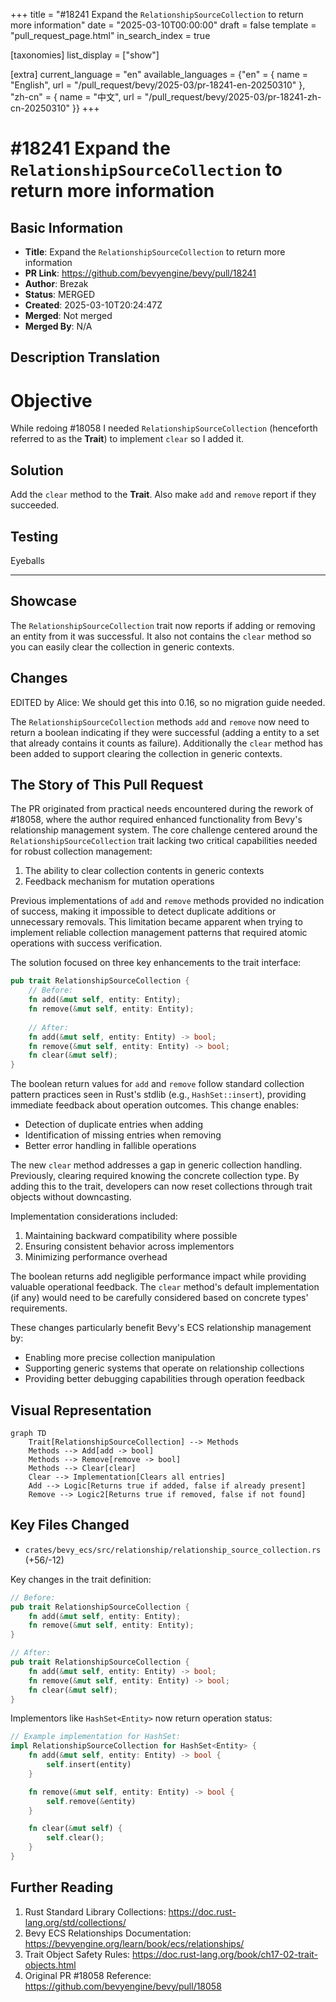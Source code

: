 +++
title = "#18241 Expand the `RelationshipSourceCollection` to return more information"
date = "2025-03-10T00:00:00"
draft = false
template = "pull_request_page.html"
in_search_index = true

[taxonomies]
list_display = ["show"]

[extra]
current_language = "en"
available_languages = {"en" = { name = "English", url = "/pull_request/bevy/2025-03/pr-18241-en-20250310" }, "zh-cn" = { name = "中文", url = "/pull_request/bevy/2025-03/pr-18241-zh-cn-20250310" }}
+++

# #18241 Expand the `RelationshipSourceCollection` to return more information

## Basic Information
- **Title**: Expand the `RelationshipSourceCollection` to return more information
- **PR Link**: https://github.com/bevyengine/bevy/pull/18241
- **Author**: Brezak
- **Status**: MERGED
- **Created**: 2025-03-10T20:24:47Z
- **Merged**: Not merged
- **Merged By**: N/A

## Description Translation
# Objective

While redoing #18058 I needed `RelationshipSourceCollection` (henceforth referred to as the **Trait**) to implement `clear` so I added it.

## Solution

Add the `clear` method to the **Trait**.
Also make `add` and `remove` report if they succeeded.

## Testing

Eyeballs

---

## Showcase

The `RelationshipSourceCollection` trait now reports if adding or removing an entity from it was successful.
It also not contains the `clear` method so you can easily clear the collection in generic contexts.

## Changes

EDITED by Alice: We should get this into 0.16, so no migration guide needed.

The `RelationshipSourceCollection` methods `add` and `remove` now need to return a boolean indicating if they were successful (adding a entity to a set that already contains it counts as failure). Additionally the `clear` method has been added to support clearing the collection in generic contexts.

## The Story of This Pull Request

The PR originated from practical needs encountered during the rework of #18058, where the author required enhanced functionality from Bevy's relationship management system. The core challenge centered around the `RelationshipSourceCollection` trait lacking two critical capabilities needed for robust collection management:

1. The ability to clear collection contents in generic contexts
2. Feedback mechanism for mutation operations

Previous implementations of `add` and `remove` methods provided no indication of success, making it impossible to detect duplicate additions or unnecessary removals. This limitation became apparent when trying to implement reliable collection management patterns that required atomic operations with success verification.

The solution focused on three key enhancements to the trait interface:

```rust
pub trait RelationshipSourceCollection {
    // Before:
    fn add(&mut self, entity: Entity);
    fn remove(&mut self, entity: Entity);
    
    // After:
    fn add(&mut self, entity: Entity) -> bool;
    fn remove(&mut self, entity: Entity) -> bool;
    fn clear(&mut self);
}
```

The boolean return values for `add` and `remove` follow standard collection pattern practices seen in Rust's stdlib (e.g., `HashSet::insert`), providing immediate feedback about operation outcomes. This change enables:
- Detection of duplicate entries when adding
- Identification of missing entries when removing
- Better error handling in fallible operations

The new `clear` method addresses a gap in generic collection handling. Previously, clearing required knowing the concrete collection type. By adding this to the trait, developers can now reset collections through trait objects without downcasting.

Implementation considerations included:
1. Maintaining backward compatibility where possible
2. Ensuring consistent behavior across implementors
3. Minimizing performance overhead

The boolean returns add negligible performance impact while providing valuable operational feedback. The `clear` method's default implementation (if any) would need to be carefully considered based on concrete types' requirements.

These changes particularly benefit Bevy's ECS relationship management by:
- Enabling more precise collection manipulation
- Supporting generic systems that operate on relationship collections
- Providing better debugging capabilities through operation feedback

## Visual Representation

```mermaid
graph TD
    Trait[RelationshipSourceCollection] --> Methods
    Methods --> Add[add -> bool]
    Methods --> Remove[remove -> bool]
    Methods --> Clear[clear]
    Clear --> Implementation[Clears all entries]
    Add --> Logic[Returns true if added, false if already present]
    Remove --> Logic2[Returns true if removed, false if not found]
```

## Key Files Changed

- `crates/bevy_ecs/src/relationship/relationship_source_collection.rs` (+56/-12)

Key changes in the trait definition:

```rust
// Before:
pub trait RelationshipSourceCollection {
    fn add(&mut self, entity: Entity);
    fn remove(&mut self, entity: Entity);
}

// After:
pub trait RelationshipSourceCollection {
    fn add(&mut self, entity: Entity) -> bool;
    fn remove(&mut self, entity: Entity) -> bool;
    fn clear(&mut self);
}
```

Implementors like `HashSet<Entity>` now return operation status:

```rust
// Example implementation for HashSet:
impl RelationshipSourceCollection for HashSet<Entity> {
    fn add(&mut self, entity: Entity) -> bool {
        self.insert(entity)
    }

    fn remove(&mut self, entity: Entity) -> bool {
        self.remove(&entity)
    }

    fn clear(&mut self) {
        self.clear();
    }
}
```

## Further Reading

1. Rust Standard Library Collections: https://doc.rust-lang.org/std/collections/
2. Bevy ECS Relationships Documentation: https://bevyengine.org/learn/book/ecs/relationships/
3. Trait Object Safety Rules: https://doc.rust-lang.org/book/ch17-02-trait-objects.html
4. Original PR #18058 Reference: https://github.com/bevyengine/bevy/pull/18058